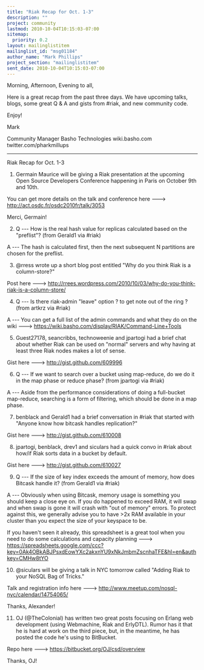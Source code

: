 ```yaml
---
title: "Riak Recap for Oct. 1-3"
description: ""
project: community
lastmod: 2010-10-04T10:15:03-07:00
sitemap:
  priority: 0.2
layout: mailinglistitem
mailinglist_id: "msg01184"
author_name: "Mark Phillips"
project_section: "mailinglistitem"
sent_date: 2010-10-04T10:15:03-07:00
---
```



Morning, Afternoon, Evening to all,

Here is a great recap from the past three days. We have upcoming
talks, blogs, some great Q & A and gists from #riak, and new community
code.

Enjoy!

Mark

Community Manager
Basho Technologies
wiki.basho.com
twitter.com/pharkmillups

----

Riak Recap for Oct. 1-3

1) Germain Maurice will be giving a Riak presentation at the upcoming
Open Source Developers Conference happening in Paris on October 9th
and 10th.

You can get more details on the talk and conference here ---&gt;
http://act.osdc.fr/osdc2010fr/talk/3053

Merci, Germain!

2) Q --- How is the real hash value for replicas calculated based on
the "preflist"? (from Gerald1 via #riak)

 A --- The hash is calculated first, then the next subsequent N
partitions are chosen for the preflist.

3) @rress wrote up a short blog post entitled "Why do you think Riak
is a column-store?"

Post here ---&gt; 
http://rrees.wordpress.com/2010/10/03/why-do-you-think-riak-is-a-column-store/

4) Q --- Is there riak-admin "leave" option ? to get note out of the
ring ? (from artkrz via #riak)

 A --- You can get a full list of the admin commands and what they
do on the wiki ---&gt;
https://wiki.basho.com/display/RIAK/Command-Line+Tools

5) Guest27178, seancribbs, technoweenie and jpartogi had a brief chat
about whether Riak can be used on "normal" servers and why having at
least three Riak nodes makes a lot of sense.

Gist here ---&gt; http://gist.github.com/609996

6) Q --- If we want to search over a bucket using map-reduce, do we do
it in the map phase or reduce phase? (from jpartogi via #riak)

 A --- Aside from the performance considerations of doing a
full-bucket map-reduce, searching is a form of filtering, which should
be done in a map phase.

7) benblack and Gerald1 had a brief conversation in #riak that started
with "Anyone know how bitcask handles replication?"

Gist here ---&gt; http://gist.github.com/610008

8) jpartogi, benblack, drev1 and siculars had a quick convo in #riak
about how/if Riak sorts data in a bucket by default.

Gist here ---&gt; http://gist.github.com/610027

9) Q --- If the size of key index exceeds the amount of memory, how
does Bitcask handle it? (from Gerald1 via #riak)

 A --- Obviously when using Bitcask, memory usage is something you
should keep a close eye on. If you do happened to exceed RAM, it will
swap
and when swap is gone it will crash with "out of memory" errors. To
protect against this, we generally advise you to have &gt;2x RAM
available in your cluster than you expect the size of your keyspace to
be.

If you haven't seen it already, this spreadsheet is a great tool when
you need to do some calculations and capacity planning ---&gt;
https://spreadsheets.google.com/ccc?key=0Ak4OBkABJPsxdEowYXc2akxnYU9xNkJmbmZscnhaTFE&hl=en&authkey=CMHw8tYO

10) @siculars will be giving a talk in NYC tomorrow called "Adding
Riak to your NoSQL Bag of Tricks."

Talk and registration info here ---&gt;
http://www.meetup.com/nosql-nyc/calendar/14754065/

Thanks, Alexander!

11) OJ (@TheColonial) has written two great posts focusing on Erlang
web development (using Webmachine, Riak and ErlyDTL). Rumor has it
that he is hard at work on the third piece, but, in the meantime, he
has posted the code he's using to BitBucket.

Repo here ---&gt; https://bitbucket.org/OJ/csd/overview

Thanks, OJ!

